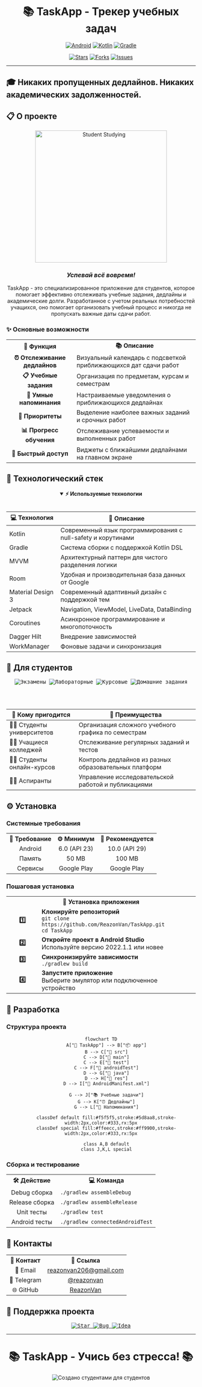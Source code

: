 <div align="center">

# 📚 TaskApp - Трекер учебных задач

<p align="center">
  <a href="https://developer.android.com"><img src="https://img.shields.io/badge/Android-3DDC84?style=for-the-badge&logo=android&logoColor=white" alt="Android"></a>
  <a href="https://kotlinlang.org"><img src="https://img.shields.io/badge/Kotlin-0095D5?style=for-the-badge&logo=kotlin&logoColor=white" alt="Kotlin"></a>
  <a href="https://gradle.org"><img src="https://img.shields.io/badge/Gradle-02303A?style=for-the-badge&logo=gradle&logoColor=white" alt="Gradle"></a>
</p>

<p align="center">
  <a href="https://github.com/ReazonVan/TaskApp/stargazers"><img src="https://img.shields.io/github/stars/ReazonVan/TaskApp.svg?style=for-the-badge&color=FFAC33" alt="Stars"></a>
  <a href="https://github.com/ReazonVan/TaskApp/network"><img src="https://img.shields.io/github/forks/ReazonVan/TaskApp.svg?style=for-the-badge&color=00C853" alt="Forks"></a>
  <a href="https://github.com/ReazonVan/TaskApp/issues"><img src="https://img.shields.io/github/issues/ReazonVan/TaskApp.svg?style=for-the-badge&color=FF5252" alt="Issues"></a>
</p>

</div>

---

## 🎓 Никаких пропущенных дедлайнов. Никаких академических задолженностей.

## 📋 О проекте

<div align="center">

<img src="https://media.giphy.com/media/v1.Y2lkPTc5MGI3NjExdm95ZjE2N3NsdWFiOTVnNWU5a2puaG92cnpxc2U0YjIydG5idnh5ciZlcD12MV9pbnRlcm5hbF9naWZzX2dpZklkJmN0PWc/l46Cy1rHbQ92uuLXa/giphy.gif" width="350" alt="Student Studying">

<h3><i>Успевай всё вовремя!</i></h3>

</div>

<div align="center">

TaskApp - это специализированное приложение для студентов, которое помогает эффективно отслеживать учебные задания, дедлайны и академические долги. Разработанное с учетом реальных потребностей учащихся, оно помогает организовать учебный процесс и никогда не пропускать важные даты сдачи работ.

</div>

### ✨ Основные возможности

<div align="center">

<table>
  <tr>
    <th align="center">📝 Функция</th>
    <th align="center">📚 Описание</th>
  </tr>
  <tr>
    <td align="center"><b>⏰ Отслеживание дедлайнов</b></td>
    <td>Визуальный календарь с подсветкой приближающихся дат сдачи работ</td>
  </tr>
  <tr>
    <td align="center"><b>📋 Учебные задания</b></td>
    <td>Организация по предметам, курсам и семестрам</td>
  </tr>
  <tr>
    <td align="center"><b>🔔 Умные напоминания</b></td>
    <td>Настраиваемые уведомления о приближающихся дедлайнах</td>
  </tr>
  <tr>
    <td align="center"><b>🎯 Приоритеты</b></td>
    <td>Выделение наиболее важных заданий и срочных работ</td>
  </tr>
  <tr>
    <td align="center"><b>📊 Прогресс обучения</b></td>
    <td>Отслеживание успеваемости и выполненных работ</td>
  </tr>
  <tr>
    <td align="center"><b>📱 Быстрый доступ</b></td>
    <td>Виджеты с ближайшими дедлайнами на главном экране</td>
  </tr>
</table>

</div>

## 🚀 Технологический стек

<div align="center">

<details open>
<summary><b>⚡ Используемые технологии</b></summary>
<br>

| 💻 Технология | 📝 Описание |
|---------------|-------------|
| Kotlin | Современный язык программирования с null-safety и корутинами |
| Gradle | Система сборки с поддержкой Kotlin DSL |
| MVVM | Архитектурный паттерн для чистого разделения логики |
| Room | Удобная и производительная база данных от Google |
| Material Design 3 | Современный адаптивный дизайн с поддержкой тем |
| Jetpack | Navigation, ViewModel, LiveData, DataBinding |
| Coroutines | Асинхронное программирование и многопоточность |
| Dagger Hilt | Внедрение зависимостей |
| WorkManager | Фоновые задачи и синхронизация |

</details>

</div>

## 🎯 Для студентов

<div align="center">

<kbd>
<img src="https://img.shields.io/badge/Экзамены-FF5555?style=for-the-badge" alt="Экзамены">
<img src="https://img.shields.io/badge/Лабораторные-44CC11?style=for-the-badge" alt="Лабораторные">
<img src="https://img.shields.io/badge/Курсовые-3366FF?style=for-the-badge" alt="Курсовые">
<img src="https://img.shields.io/badge/Домашние_задания-FF9900?style=for-the-badge" alt="Домашние задания">
</kbd>

<br><br>

| 👥 Кому пригодится | 📝 Преимущества |
|-----------|-------------|
| 👨‍🎓 Студенты университетов | Организация сложного учебного графика по семестрам |
| 👩‍🎓 Учащиеся колледжей | Отслеживание регулярных заданий и тестов |
| 👨‍💻 Студенты онлайн-курсов | Контроль дедлайнов из разных образовательных платформ |
| 👩‍🏫 Аспиранты | Управление исследовательской работой и публикациями |

</div>

## ⚙️ Установка

### Системные требования

<div align="center">

<table>
  <tr>
    <th align="center">📱 Требование</th>
    <th align="center">⚙️ Минимум</th>
    <th align="center">🚀 Рекомендуется</th>
  </tr>
  <tr>
    <td align="center">Android</td>
    <td align="center">6.0 (API 23)</td>
    <td align="center">10.0 (API 29)</td>
  </tr>
  <tr>
    <td align="center">Память</td>
    <td align="center">50 MB</td>
    <td align="center">100 MB</td>
  </tr>
  <tr>
    <td align="center">Сервисы</td>
    <td align="center">Google Play</td>
    <td align="center">Google Play</td>
  </tr>
</table>

</div>

### Пошаговая установка

<div align="center">

<table>
  <tr>
    <th colspan="2" align="center">🚀 Установка приложения</th>
  </tr>
  <tr>
    <td align="center" width="70"><b>1️⃣</b></td>
    <td>
      <b>Клонируйте репозиторий</b><br>
      <code>git clone https://github.com/ReazonVan/TaskApp.git</code><br>
      <code>cd TaskApp</code>
    </td>
  </tr>
  <tr>
    <td align="center"><b>2️⃣</b></td>
    <td>
      <b>Откройте проект в Android Studio</b><br>
      Используйте версию 2022.1.1 или новее
    </td>
  </tr>
  <tr>
    <td align="center"><b>3️⃣</b></td>
    <td>
      <b>Синхронизируйте зависимости</b><br>
      <code>./gradlew build</code>
    </td>
  </tr>
  <tr>
    <td align="center"><b>4️⃣</b></td>
    <td>
      <b>Запустите приложение</b><br>
      Выберите эмулятор или подключенное устройство
    </td>
  </tr>
</table>

</div>

## 🔧 Разработка

### Структура проекта

<div align="center">

```mermaid
flowchart TD
    A["📱 TaskApp"] --> B["📦 app"]
    B --> C["📂 src"]
    C --> D["📂 main"]
    C --> E["📂 test"]
    C --> F["📂 androidTest"]
    D --> G["📂 java"]
    D --> H["📂 res"]
    D --> I["📄 AndroidManifest.xml"]
    
    G --> J["📚 Учебные задачи"]
    G --> K["⏰ Дедлайны"]
    G --> L["🔔 Напоминания"]
    
    classDef default fill:#f5f5f5,stroke:#5d8aa8,stroke-width:2px,color:#333,rx:5px
    classDef special fill:#ffeecc,stroke:#ff9900,stroke-width:2px,color:#333,rx:5px
    
    class A,B default
    class J,K,L special
```

</div>

### Сборка и тестирование

<div align="center">

<table>
  <tr>
    <th align="center">🛠️ Действие</th>
    <th align="center">💻 Команда</th>
  </tr>
  <tr>
    <td align="center">Debug сборка</td>
    <td><code>./gradlew assembleDebug</code></td>
  </tr>
  <tr>
    <td align="center">Release сборка</td>
    <td><code>./gradlew assembleRelease</code></td>
  </tr>
  <tr>
    <td align="center">Unit тесты</td>
    <td><code>./gradlew test</code></td>
  </tr>
  <tr>
    <td align="center">Android тесты</td>
    <td><code>./gradlew connectedAndroidTest</code></td>
  </tr>
</table>

</div>

## 📧 Контакты

<div align="center">

<table>
  <tr>
    <th align="center">📱 Контакт</th>
    <th align="center">🔗 Ссылка</th>
  </tr>
  <tr>
    <td align="center">📧 Email</td>
    <td align="center"><a href="mailto:reazonvan206@gmail.com">reazonvan206@gmail.com</a></td>
  </tr>
  <tr>
    <td align="center">💬 Telegram</td>
    <td align="center"><a href="https://t.me/reazonvan">@reazonvan</a></td>
  </tr>
  <tr>
    <td align="center">🌐 GitHub</td>
    <td align="center"><a href="https://github.com/ReazonVan">ReazonVan</a></td>
  </tr>
</table>

</div>

## 🤝 Поддержка проекта

<div align="center">

<kbd>
<a href="https://github.com/ReazonVan/TaskApp">
  <img src="https://img.shields.io/badge/⭐_Поставьте_звезду-FFAC33?style=for-the-badge&logo=github&logoColor=white" alt="Star">
</a>
<a href="https://github.com/ReazonVan/TaskApp/issues">
  <img src="https://img.shields.io/badge/🐛_Сообщить_об_ошибке-FF5252?style=for-the-badge&logo=github&logoColor=white" alt="Bug">
</a>
<a href="https://github.com/ReazonVan/TaskApp/issues">
  <img src="https://img.shields.io/badge/💡_Предложить_идею-00C853?style=for-the-badge&logo=github&logoColor=white" alt="Idea">
</a>
</kbd>

</div>

---

<div align="center">
  
<h1>📚 TaskApp - Учись без стресса! 📚</h1>

<img src="https://img.shields.io/badge/Создано_студентами_для_студентов-5D8AA8?style=for-the-badge" alt="Создано студентами для студентов">

</div> 
